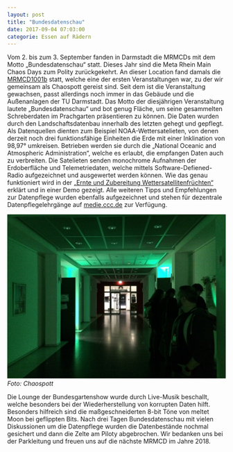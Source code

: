 ```yaml
---
layout: post
title: "Bundesdatenschau"
date: 2017-09-04 07:03:00
categorie: Essen auf Rädern
---
```


Vom 2. bis zum 3. September fanden in Darmstadt die MRMCDs mit dem Motto „Bundesdatenschau“ statt. Dieses Jahr sind die Meta Rhein Main Chaos Days zum Polity zurückgekehrt. An dieser Location fand damals die [MRMCD1001b](https://chaospott.de/2010/09/05/mrmcd1001b/) statt, welche eine der ersten Veranstaltungen war, zu der wir gemeinsam als Chaospott gereist sind. Seit dem ist die Veranstaltung gewachsen, passt allerdings noch immer in das Gebäude und die Außenanlagen der TU Darmstadt. Das Motto der diesjährigen Veranstaltung lautete „Bundesdatenschau“ und bot genug Fläche, um seine gesammelten Schreberdaten im Prachgarten präsentieren zu können. Die Daten wurden durch den  Landschaftsdatenbau innerhalb des letzten gehegt und gepflegt. Als Datenquellen dienten zum Beispiel NOAA-Wettersatelieten, von denen derzeit noch drei funktionsfähige Einheiten die Erde mit einer Inklination von 98,97° umkreisen. Betrieben werden sie durch die „National Oceanic and Atmospheric Administration“, welche es erlaubt, die empfangen Daten auch zu verbreiten. Die  Satelieten senden monochrome Aufnahmen der Erdoberfläche und Telemetriedaten, welche mittels Software-Defiened-Radio aufgezeichnet und ausgewertet werden können. Wie das genau funktioniert wird in der [„Ernte und Zubereitung Wettersatellitenfrüchten“]() erklärt und in einer Demo gezeigt. Alle weiteren Tipps und Empfehlungen zur Datenpflege wurden ebenfalls aufgezeichnet und stehen für dezentrale Datenpflegelehrgänge auf [medie.ccc.de](https://media.ccc.de) zur Verfügung.

![Quelle: Chaospott](/media/2017-09-04/mrmcd17-00.jpg)
*Foto: Chaospott*

Die Lounge der Bundesgartenshow wurde durch Live-Musik beschallt, welche besonders bei der Wiederherstellung von korrupten Daten hilft. Besonders hilfreich sind die maßgeschneiderten 8-bit Töne von meltet Moon bei geflippten Bits. Nach drei Tagen Bundesdatenschau mit vielen Diskussionen um die Datenpflege wurden die Datenbestände nochmal gesichert und dann die Zelte am Piloty abgebrochen. Wir bedanken uns bei der Parkleitung und freuen uns auf die nächste MRMCD im Jahre 2018.